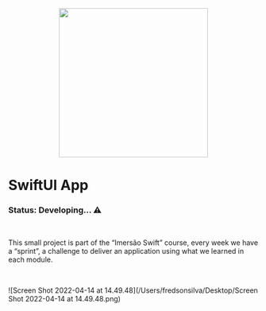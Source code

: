 <div align="center">
  <img src="https://user-images.githubusercontent.com/92945868/156650172-7802772c-1475-4ccf-9974-3ea7854afdb1.png" width="300px"/>
</div>

# SwiftUI App 

<h3>Status: Developing... ⚠️</h3>



<br>

<p>This small project is part of the “Imersão Swift” course, every week we have a “sprint”, a challenge to deliver an application using what we learned in each module.</p>

<br>



![Screen Shot 2022-04-14 at 14.49.48](/Users/fredsonsilva/Desktop/Screen Shot 2022-04-14 at 14.49.48.png)